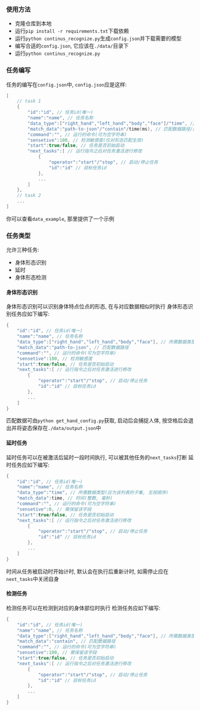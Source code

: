 ### 使用方法
- 克隆仓库到本地
- 运行`pip install -r requirements.txt`下载依赖
- 运行`python continus_recognize.py`生成`config.json`并下载需要的模型
- 编写合适的`config.json`, 它应该在`./data/`目录下
- 运行`python continus_recognize.py`
### 任务编写
任务的编写在`config.json`中, `config.json`应是这样:
``` c++
[
    // task 1
    {
        "id":"id", // 任务id(唯一)
        "name":"name", // 任务名称
        "data_type":["right_hand","left_hand","body","face"]/"time", // 所需数据类型
        "match_data":"path-to-json"/"contain"/time(ms), // 匹配数据路径/匹配数据
        "command":"", // 运行的命令(可为空字符串)
        "sensetive":100, // 检测敏感度(仅对形态匹配生效)
        "start":true/false, // 任务是否初始启动
        "next_tasks":[ // 运行指令之后对任务激活进行修改
            {
                "operator":"start"/"stop", // 启动/停止任务
                "id":"id" // 目标任务id
            },
            ...
        ]
    },
    // task 2
    ...
]
```
你可以查看`data_example`, 那里提供了一个示例

### 任务类型
允许三种任务:
- 身体形态识别
- 延时
- 身体形态检测

#### 身体形态识别
身体形态识别可以识别身体特点位点的形态, 在与对应数据相似时执行
身体形态识别任务应如下编写:
``` c++
{
    "id":"id", // 任务id(唯一)
    "name":"name", // 任务名称
    "data_type":["right_hand","left_hand","body","face"], // 所需数据类型(应为该列表的子集, 无视顺序)
    "match_data":"path-to-json", // 匹配数据路径
    "command":"", // 运行的命令(可为空字符串)
    "sensetive":100, // 检测敏感度
    "start":true/false, // 任务是否初始启动
    "next_tasks":[ // 运行指令之后对任务激活进行修改
        {
            "operator":"start"/"stop", // 启动/停止任务
            "id":"id" // 目标任务id
        },
        ...
    ]
}
```
匹配数据可由`python get_hand_config.py`获取, 启动后会捕捉人体, 按空格后会退出并将姿态保存在`./data/output.json`中

#### 延时任务
延时任务可以在被激活后延时一段时间执行, 可以被其他任务的`next_tasks`打断
延时任务应如下编写:
``` c++
{
    "id":"id", // 任务id(唯一)
    "name":"name", // 任务名称
    "data_type":"time", // 所需数据类型(应为该列表的子集, 无视顺序)
    "match_data":time, // 时间(整数, 毫秒)
    "command":"", // 运行的命令(可为空字符串)
    "sensetive":0, // 需保留该字段
    "start":true/false, // 任务是否初始启动
    "next_tasks":[ // 运行指令之后对任务激活进行修改
        {
            "operator":"start"/"stop", // 启动/停止任务
            "id":"id" // 目标任务id
        },
        ...
    ]
}
```
时间从任务被启动时开始计时, 默认会在执行后重新计时, 如需停止应在`next_tasks`中关闭自身

#### 检测任务
检测任务可以在检测到对应的身体部位时执行
检测任务应如下编写:

``` c++
{
    "id":"id", // 任务id(唯一)
    "name":"name", // 任务名称
    "data_type":["right_hand","left_hand","body","face"], // 所需数据类型(应为该列表的子集, 无视顺序)
    "match_data":"contain", // 匹配数据路径
    "command":"", // 运行的命令(可为空字符串)
    "sensetive":100, // 需保留该字段
    "start":true/false, // 任务是否初始启动
    "next_tasks":[ // 运行指令之后对任务激活进行修改
        {
            "operator":"start"/"stop", // 启动/停止任务
            "id":"id" // 目标任务id
        },
        ...
    ]
}
```